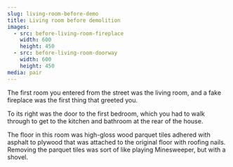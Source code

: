 ```yaml
---
slug: living-room-before-demo
title: Living room before demolition
images:
  - src: before-living-room-fireplace
    width: 600
    height: 450
  - src: before-living-room-doorway
    width: 600
    height: 450
media: pair
---
```

The first room you entered from the street was the living room, and a fake fireplace was the first thing that greeted you.

To its right was the door to the first bedroom, which you had to walk through to get to the kitchen and bathroom at the rear of the house.

The floor in this room was high-gloss wood parquet tiles adhered with asphalt to plywood that was attached to the original floor with roofing nails. Removing the parquet tiles was sort of like playing Minesweeper, but with a shovel.